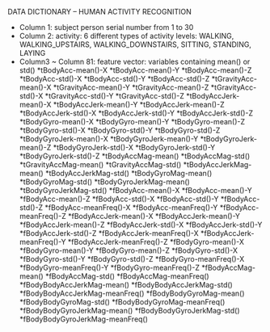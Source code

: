 DATA DICTIONARY – HUMAN ACTIVITY RECOGNITION
* Column 1: subject
  person serial number from 1 to 30 
* Column 2: activity: 6 different types of activity 
  levels: WALKING, WALKING_UPSTAIRS, WALKING_DOWNSTAIRS, SITTING, STANDING, LAYING
* Column3 ~ Column 81: feature vector: variables containing mean() or std() 
  *tBodyAcc-mean()-X
  *tBodyAcc-mean()-Y
  *tBodyAcc-mean()-Z
  *tBodyAcc-std()-X
  *tBodyAcc-std()-Y
  *tBodyAcc-std()-Z
  *tGravityAcc-mean()-X
  *tGravityAcc-mean()-Y
  *tGravityAcc-mean()-Z
  *tGravityAcc-std()-X
  *tGravityAcc-std()-Y
  *tGravityAcc-std()-Z
  *tBodyAccJerk-mean()-X
  *tBodyAccJerk-mean()-Y
  *tBodyAccJerk-mean()-Z
  *tBodyAccJerk-std()-X
  *tBodyAccJerk-std()-Y
  *tBodyAccJerk-std()-Z
  *tBodyGyro-mean()-X
  *tBodyGyro-mean()-Y
  *tBodyGyro-mean()-Z
  *tBodyGyro-std()-X
  *tBodyGyro-std()-Y
  *tBodyGyro-std()-Z
  *tBodyGyroJerk-mean()-X
  *tBodyGyroJerk-mean()-Y
  *tBodyGyroJerk-mean()-Z
  *tBodyGyroJerk-std()-X
  *tBodyGyroJerk-std()-Y
  *tBodyGyroJerk-std()-Z
  *tBodyAccMag-mean()
  *tBodyAccMag-std()
  *tGravityAccMag-mean()
  *tGravityAccMag-std()
  *tBodyAccJerkMag-mean()
  *tBodyAccJerkMag-std()
  *tBodyGyroMag-mean()
  *tBodyGyroMag-std()
  *tBodyGyroJerkMag-mean()
  *tBodyGyroJerkMag-std()
  *fBodyAcc-mean()-X
  *fBodyAcc-mean()-Y
  *fBodyAcc-mean()-Z
  *fBodyAcc-std()-X
  *fBodyAcc-std()-Y
  *fBodyAcc-std()-Z
  *fBodyAcc-meanFreq()-X
  *fBodyAcc-meanFreq()-Y
  *fBodyAcc-meanFreq()-Z
  *fBodyAccJerk-mean()-X
  *fBodyAccJerk-mean()-Y
  *fBodyAccJerk-mean()-Z
  *fBodyAccJerk-std()-X
  *fBodyAccJerk-std()-Y
  *fBodyAccJerk-std()-Z
  *fBodyAccJerk-meanFreq()-X
  *fBodyAccJerk-meanFreq()-Y
  *fBodyAccJerk-meanFreq()-Z
  *fBodyGyro-mean()-X
  *fBodyGyro-mean()-Y
  *fBodyGyro-mean()-Z
  *fBodyGyro-std()-X
  *fBodyGyro-std()-Y
  *fBodyGyro-std()-Z
  *fBodyGyro-meanFreq()-X
  *fBodyGyro-meanFreq()-Y
  *fBodyGyro-meanFreq()-Z
  *fBodyAccMag-mean()
  *fBodyAccMag-std()
  *fBodyAccMag-meanFreq()
  *fBodyBodyAccJerkMag-mean()
  *fBodyBodyAccJerkMag-std()
  *fBodyBodyAccJerkMag-meanFreq()
  *fBodyBodyGyroMag-mean()
  *fBodyBodyGyroMag-std()
  *fBodyBodyGyroMag-meanFreq()
  *fBodyBodyGyroJerkMag-mean()
  *fBodyBodyGyroJerkMag-std()
  *fBodyBodyGyroJerkMag-meanFreq()
